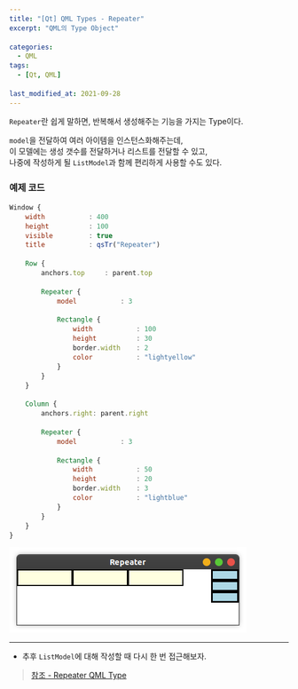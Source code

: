 ```yaml
---
title: "[Qt] QML Types - Repeater"
excerpt: "QML의 Type Object"

categories:
  - QML
tags:
  - [Qt, QML]

last_modified_at: 2021-09-28
---
```


`Repeater`란 쉽게 말하면, 반복해서 생성해주는 기능을 가지는 Type이다.

`model`을 전달하여 여러 아이템을 인스턴스화해주는데,   
이 모델에는 생성 갯수를 전달하거나 리스트를 전달할 수 있고,   
나중에 작성하게 될 `ListModel`과 함께 편리하게 사용할 수도 있다.

### 예제 코드

```qml
Window {
    width           : 400
    height          : 100
    visible         : true
    title           : qsTr("Repeater")

    Row {
        anchors.top     : parent.top

        Repeater {
            model           : 3

            Rectangle {
                width           : 100
                height          : 30
                border.width    : 2
                color           : "lightyellow"
            }
        }
    }

    Column {
        anchors.right: parent.right

        Repeater {
            model           : 3

            Rectangle {
                width           : 50
                height          : 20
                border.width    : 3
                color           : "lightblue"
            }
        }
    }
}
```

![image](/images/qml-image/Repeater_result.png)
___

* 추후 `ListModel`에 대해 작성할 때 다시 한 번 접근해보자.

> [참조 - Repeater QML Type](https://doc.qt.io/qt-5/qml-qtquick-repeater.html)